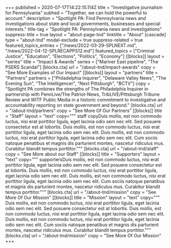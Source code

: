 +++
published = 2020-07-17T14:22:15.114Z
title = "Investigative journalism for Pennsylvania"
subhed = "Together, we can hold the powerful to account."
description = "Spotlight PA: Find Pennsylvania news and investigations about state and local governments, businesses and special interests."
title-tag = "Spotlight PA: Pennsylvania news and investigations"
suppress-title = true
layout = "about-page-tnd"
linktitle = "About"
[cascade]
type = "about-tnd"
modal-exclude = true
suppress-related = true
featured_topics_entries = ["/news/2022-03-29-SPLNEXT.md", "/news/2022-04-12-SPLRECAPPS12.md"]
featured_topics = ["Criminal Justice", "Education", "Elections", "Politics", "Economy"]
[[blocks]]
layout = "series"
title = "Impact & Awards"
series = ["Mariner East pipeline", "The PSERS Scandal"]
[blocks.cta]
url = "/about-tnd/impact-awards"
copy = "See More Examples of Our Impact"
[[blocks]]
layout = "partners"
title = "Partners"
partners = ["Philadelphia Inquirer", "Delaware Valley News", "The Evening Sun", "The Intelligencer", "Next Pittsburgh", "BCTV"]
copy = "Spotlight PA combines the strengths of The Philadelphia Inquirer in partnership with PennLive/The Patriot-News, TribLIVE/Pittsburgh Tribune Review and WITF Public Media in a historic commitment to investigative and accountability reporting on state government and beyond."
[blocks.cta]
url = "/about-tnd/partners"
copy = "See More Of Our Partners"
[[blocks]]
title = "Staff"
layout = "text"
copy="""
staff copyDuis mollis, est non commodo luctus, nisi erat porttitor ligula, eget lacinia odio sem nec elit. Sed posuere consectetur est at lobortis. Duis mollis, est non commodo luctus, nisi erat porttitor ligula, eget lacinia odio sem nec elit. Duis mollis, est non commodo luctus, nisi erat porttitor ligula, eget lacinia odio sem nec elit. Cum sociis natoque penatibus et magnis dis parturient montes, nascetur ridiculus mus. Curabitur blandit tempus porttitor."""
[blocks.cta]
url = "/about-tnd/staff"
copy = "See More about our Staff"
[[blocks]]
title = "Supporters"
layout = "text"
copy="""
supportersDuis mollis, est non commodo luctus, nisi erat porttitor ligula, eget lacinia odio sem nec elit. Sed posuere consectetur est at lobortis. Duis mollis, est non commodo luctus, nisi erat porttitor ligula, eget lacinia odio sem nec elit. Duis mollis, est non commodo luctus, nisi erat porttitor ligula, eget lacinia odio sem nec elit. Cum sociis natoque penatibus et magnis dis parturient montes, nascetur ridiculus mus. Curabitur blandit tempus porttitor."""
[blocks.cta]
url = "/about-tnd/mission"
copy = "See More Of Our Mission"
[[blocks]]
title = "Mission"
layout = "text"
copy="""
Duis mollis, est non commodo luctus, nisi erat porttitor ligula, eget lacinia odio sem nec elit. Sed posuere consectetur est at lobortis. Duis mollis, est non commodo luctus, nisi erat porttitor ligula, eget lacinia odio sem nec elit. Duis mollis, est non commodo luctus, nisi erat porttitor ligula, eget lacinia odio sem nec elit. Cum sociis natoque penatibus et magnis dis parturient montes, nascetur ridiculus mus. Curabitur blandit tempus porttitor."""
[blocks.cta]
url = "/about-tnd/mission"
copy = "See More Of Our Mission"
+++
